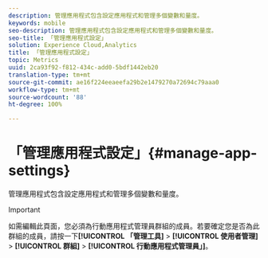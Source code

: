 ```yaml
---
description: 管理應用程式包含設定應用程式和管理多個變數和量度。
keywords: mobile
seo-description: 管理應用程式包含設定應用程式和管理多個變數和量度。
seo-title: 「管理應用程式設定」
solution: Experience Cloud,Analytics
title: 「管理應用程式設定」
topic: Metrics
uuid: 2ca93f92-f812-434c-add0-5bdf1442eb20
translation-type: tm+mt
source-git-commit: ae16f224eeaeefa29b2e1479270a72694c79aaa0
workflow-type: tm+mt
source-wordcount: '88'
ht-degree: 100%

---
```



# 「管理應用程式設定」{#manage-app-settings}

管理應用程式包含設定應用程式和管理多個變數和量度。

>[!IMPORTANT]
>
>如需編輯此頁面，您必須為行動應用程式管理員群組的成員。若要確定您是否為此群組的成員，請按一下&#x200B;**[!UICONTROL 「管理工具]** > **[!UICONTROL 使用者管理]** > **[!UICONTROL 群組]** > **[!UICONTROL 行動應用程式管理員」]**。
